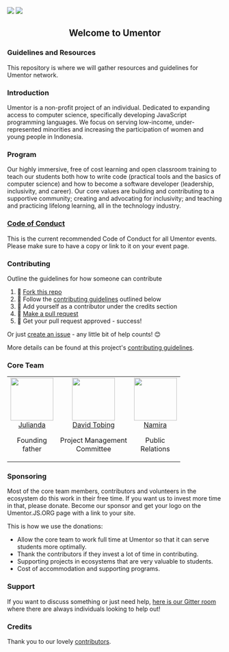 <img src="https://firebasestorage.googleapis.com/v0/b/ship-core.appspot.com/o/umentor-website-material%2Fumentor-snow.svg?alt=media&token=2e937e54-91ce-4264-83ea-969b8be7270b">

<a href="https://gitter.im/umentorjs/community">
		<img src="https://badges.gitter.im/umentorjs/umentorjs.svg">
	</a>

<h2 align="center">Welcome to Umentor</h2>

<h3 align="left">Guidelines and Resources</h3>

This repository is where we will gather resources and guidelines for Umentor network.

<h3 align="left">Introduction</h3>

Umentor is a non-profit project of an individual. Dedicated to expanding access to computer science, specifically developing JavaScript programming languages. We focus on serving low-income, under-represented minorities and increasing the participation of women and young people in Indonesia.

<h3 align="left">Program</h3>

Our highly immersive, free of cost learning and open classroom training to teach our students both how to write code (practical tools and the basics of computer science) and how to become a software developer (leadership, inclusivity, and career). Our core values ​​are building and contributing to a supportive community; creating and advocating for inclusivity; and teaching and practicing lifelong learning, all in the technology industry.

<h3 align="left"><a href="https://github.com/umentor/umentor/blob/master/CODE_OF_CONDUCT.md">Code of Conduct</a></h3>

This is the current recommended Code of Conduct for all Umentor events.
Please make sure to have a copy or link to it on your event page.

<h3 align="left">Contributing</h3>

Outline the guidelines for how someone can contribute

1. 🍴 [Fork this repo](https://github.com/umentor/umentor#fork-destination-box)
2. 🔨 Follow the [contributing guidelines](.github/CONTRIBUTING.md) outlined below
3. 👥 Add yourself as a contributor under the credits section
4. 🔧 [Make a pull request](https://github.com/umentor/umentor/compare)
5. 🎉 Get your pull request approved - success!

Or just [create an issue](https://github.com/umentor/umentor/issues) - any little bit of help counts! 😊

More details can be found at this project's [contributing guidelines](.github/CONTRIBUTING.md).

<h3 align="left">Core Team</h3>
    <table>
    <tbody>
    <tr>
      <td align="center" valign="top">
        <img width="100" height="100" src="https://github.com/andae.png?s=100">
        <br>
        <a href="https://github.com/andae">Julianda</a>
        <p>Founding <br> father</p>
      </td>
      <td align="center" valign="top">
        <img width="100" height="100" src="https://github.com/fvdavid.png?s=100">
        <br>
        <a href="https://github.com/fvdavid">David Tobing</a>
        <p>Project Management <br> Committee</p>  
      </td>
      <td align="center" valign="top">
        <img width="100" height="100" src="https://github.com/inamira.png?s=100">
        <br>
        <a href="https://github.com/inamira">Namira</a>
        <p>Public <br> Relations</p>
      </td>
     </tr>
    </tbody>
    </table>



<h3 align="left">Sponsoring</h3>

Most of the core team members, contributors and volunteers in the ecosystem do this work in their free time. If you want us to invest more time in that, please donate. Become our sponsor and get your logo on the Umentor.JS.ORG page with a link to your site.

This is how we use the donations:

- Allow the core team to work full time at Umentor so that it can serve students more optimally.
- Thank the contributors if they invest a lot of time in contributing.
- Supporting projects in ecosystems that are very valuable to students.
- Cost of accommodation and supporting programs.

<h3 align="left">Support</h3>

If you want to discuss something or just need help, [here is our Gitter room](https://gitter.im/umentorjs/community) where there are always individuals looking to help out!

<h3 align="left">Credits</h3>

Thank you to our lovely [contributors](https://github.com/umentor/umentor/graphs/contributors).


